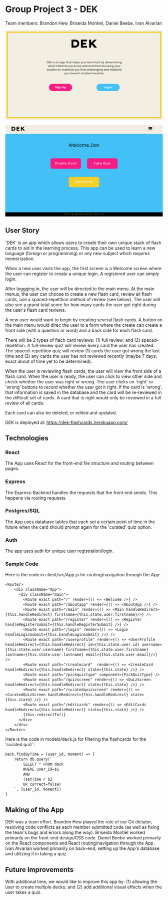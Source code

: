 # Group Project 3 - DEK

Team members: Brandon Hew, Briseida Montiel, Daniel Beebe, Ivan Alvarian

![img1](./images/Welcome-page-shot.png)

![img1](./images/Main-menu-shot.png)

## User Story
'DEK' is an app which allows users to create their own unique stack of flash cards to aid in the learning process. This app can be used to learn a new language (foreign or programming) or any new subject which requires memorization.

When a new user visits the app, the first screen is a Welcome screen where the user can register to create a unique login. A registered user can simply login.

After loggging in, the user will be directed to the main menu. At the main menus, the user can choose to create a new flash card, review all flash cards, use a spaced-repetition method of review (see below). The user will also see a grand total score for how many cards the user got right during the user's flash card reviews.

A new user would want to begin by creating several flash cards. A button on the main menu would direc the user to a form where the create can create a front side (with a question or word) and a back side for each flash card. 

There will be 2 types of flach card reviews: (1) full review; and (2) spaced-repetition. A full-review quiz will review every card the user has created. The spaced-repetition quiz will review (1) cards the user got wrong the last time and (2) any cards the user has not reviewed recently (maybe 7 days; exact about of time yet to be determined).

When the user is reviewing flash cards, the user will view the front side of a flash card. When the user is ready, the user can click to view other side and check whether the user was right or wrong. The user clicks on 'right' or 'wrong' buttons to record whether the user got it right. If the card is 'wrong', that information is saved in the database and the card will be re-reviewed in the difficult set of cards. A card that is right would only be reviewed in a full review of all cards.

Each card can also be deleted, or edited and updated.

DEK is deployed at:  https://dek-flashcards.herokuapp.com/

## Technologies

### React
The App uses React for the front-end file structure and routing between pages.

### Express
The Express-Backend handles the requests that the front end sends. This happens via routing requests. 

### Postgres/SQL
The App uses database tables that each set a certain point of time in the future when the card should prompt again for the 'curated' quiz option. 

### Auth
The app uses auth for unique user registration/login.

### Sample Code

Here is the code in client/src/App.js for routing/navigation through the App:

    <Router>
        <div className="App">
          <div className="main">
            <Route exact path="/" render={() => <Welcome />} />
            <Route exact path="/aboutapp" render={() => <AboutApp />} />
            <Route exact path="/main" render={() => <Main handleRedirect={this.handleRedirect} firstname={this.state.user.firstname}/>} />
            <Route exact path="/register" render={() => <Register handleRegisterSubmit={this.handleRegisterSubmit} />} />
            <Route exact path="/login" render={() => <Login handleLoginSubmit={this.handleLoginSubmit} />} />
            <Route exact path="/userprofile" render={() => <UserProfile handleRedirect={this.handleRedirect} id={this.state.user.id} username={this.state.user.username} firstname={this.state.user.firstname} lastname={this.state.user.lastname} email={this.state.user.email}/>} />
            <Route exact path="/createcard"  render={() => <CreateCard handleRedirect={this.handleRedirect} state={this.state} />} />
            <Route exact path="/pickquiztype" component={PickQuizType} />
            <Route exact path="/quizscreen" render={() => <QuizScreen handleRedirect={this.handleRedirect} state={this.state} />} />
            <Route exact path="/curatedquizscreen" render={() => <CuratedQuizScreen handleRedirect={this.handleRedirect} state={this.state} />} />
            <Route exact path="/editcards" render={() => <EditCards handleRedirect={this.handleRedirect} state={this.state} />} />
            {this.redirectTo()}
          </div>
        </div>
    </Router>


Here is the code in models/deck.js for filtering the flashcards for the 'curated quiz':

    Deck.findByTime = (user_id, moment) => {
        return db.query(`
            SELECT * FROM deck
            WHERE user_id=$1
            AND 
            (setTime < $2
            OR correct=false)
        `, [user_id, moment])
    }

## Making of the App
DEK was a team effort. Brandon Hew played the role of our Git dictator, resolving code conflicts as each member submitted code (as well as fixing the team's bugs and errors along the way). Briseida Montiel worked primarily on the front-end design/CSS code. Daniel Beebe worked primarily on the React components and React routing/navigation through the App. Ivan Alvarian worked primarily on back-end, setting up the App's database and utilizing it in taking a quiz.

## Future Improvements
With additional time, we would like to improve this app by: (1) allowing the user to create multiple decks; and (2) add additional visual effects when the user takes a quiz.


